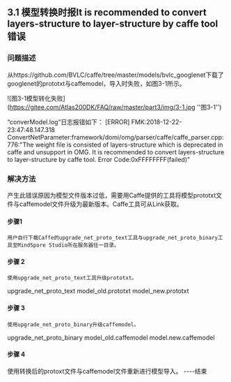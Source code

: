 ## 3.1 模型转换时报It is recommended to convert layers-structure to layer-structure by caffe tool错误
### 问题描述
从https://github.com/BVLC/caffe/tree/master/models/bvlc_googlenet下载了googlenet的prototxt与caffemodel，导入时失败，如图3-1所示。

![图3-1模型转化失败](https://gitee.com/Atlas200DK/FAQ/raw/master/part3/img/3-1.jpg ''图3-1'')


“converModel.log”日志报错如下：
[ERROR] FMK:2018-12-22-23:47:48.147.318 ConvertNetParameter:framework/domi/omg/parser/caffe/caffe_parser.cpp:776:"The weight file is consisted of layers-structure which is deprecated in caffe and unsupport in OMG. It is recommended to convert layers-structure to layer-structure by caffe tool. Error Code:0xFFFFFFFF(failed)"
### 解决方法
产生此错误原因为模型文件版本过低，需要用Caffe提供的工具将模型prototxt文件与caffemodel文件升级为最新版本。Caffe工具可从Link获取。
#### 步骤1
	用户自行下载Caffe的upgrade_net_proto_text工具与upgrade_net_proto_binary工具至MindSpore Studio所在服务器任一目录。
#### 步骤 2
	使用upgrade_net_proto_text工具升级prototxt。
upgrade_net_proto_text model_old.prototxt model_new.prototxt
#### 步骤 3
	使用upgrade_net_proto_binary升级caffemodel。
upgrade_net_proto_binary model_old.caffemodel model.new.caffemodel
#### 步骤 4
使用转换后的protoxt文件与caffemodel文件重新进行模型导入。
----结束
